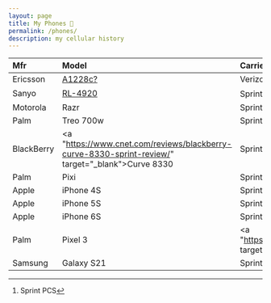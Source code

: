 ```yaml
---
layout: page
title: My Phones 📱
permalink: /phones/
description: my cellular history
---
```


| Mfr | Model | Carrier | Year |
| :---  | :---  | :--- | :---  |
| Ericsson | <a href="https://www.phonescoop.com/phones/phone.php?p=23" target="_blank">A1228c?</a> | Verizon | 200? |
| Sanyo | <a href="https://www.phonescoop.com/phones/phone.php?p=525" target="_blank">RL-4920</a> | Sprint[^1]: | 200? |
| Motorola | Razr | Sprint | 200? |
| Palm | Treo 700w | Sprint | ~2006 |
| BlackBerry | <a "https://www.cnet.com/reviews/blackberry-curve-8330-sprint-review/" target="_blank">Curve 8330</a> | Sprint | 2009 |
| Palm | Pixi | Sprint | 2011 |
| Apple | iPhone 4S | Sprint | 2011 |
| Apple | iPhone 5S | Sprint | 2013 |
| Apple | iPhone 6S | Sprint | 2016 |
| Palm | Pixel 3 | <a "https://fi.google.com/" target="_blank">Google</a> | 2019 |
| Samsung | Galaxy S21 | Sprint | 2021 |

[^1]: Sprint PCS
